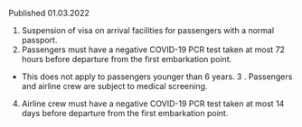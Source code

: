 Published 01.03.2022
1. Suspension of visa on arrival facilities for passengers with a normal passport.
2. Passengers must have a negative COVID-19 PCR test taken at most 72 hours before departure from the first embarkation point.
- This does not apply to passengers younger than 6 years.
3 . Passengers and airline crew are subject to medical screening.
4. Airline crew must have a negative COVID-19 PCR test taken at most 14 days before departure from the first embarkation point.